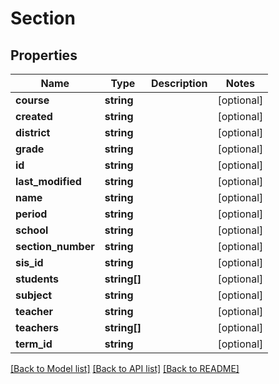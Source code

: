 # Section

## Properties
Name | Type | Description | Notes
------------ | ------------- | ------------- | -------------
**course** | **string** |  | [optional] 
**created** | **string** |  | [optional] 
**district** | **string** |  | [optional] 
**grade** | **string** |  | [optional] 
**id** | **string** |  | [optional] 
**last_modified** | **string** |  | [optional] 
**name** | **string** |  | [optional] 
**period** | **string** |  | [optional] 
**school** | **string** |  | [optional] 
**section_number** | **string** |  | [optional] 
**sis_id** | **string** |  | [optional] 
**students** | **string[]** |  | [optional] 
**subject** | **string** |  | [optional] 
**teacher** | **string** |  | [optional] 
**teachers** | **string[]** |  | [optional] 
**term_id** | **string** |  | [optional] 

[[Back to Model list]](../README.md#documentation-for-models) [[Back to API list]](../README.md#documentation-for-api-endpoints) [[Back to README]](../README.md)



